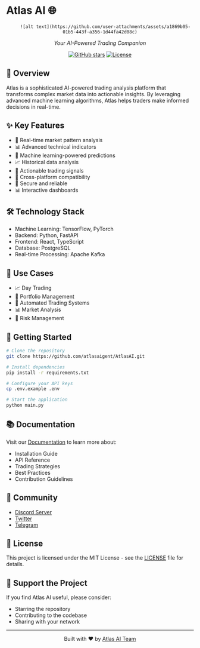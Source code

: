 # Atlas AI 🌐

<div align="center">

      
        ![alt text](https://github.com/user-attachments/assets/a1869b05-01b5-443f-a356-1d44fa42d08c)

  <p><em>Your AI-Powered Trading Companion</em></p>
</div>

<div align="center">

[![GitHub stars](https://img.shields.io/github/stars/atlasaigent/AtlasAI)](https://github.com/atlasaigent/atlasai)
[![License](https://img.shields.io/badge/license-MIT-blue.svg)](LICENSE)


</div>

## 🚀 Overview

Atlas is a sophisticated AI-powered trading analysis platform that transforms complex market data into actionable insights. By leveraging advanced machine learning algorithms, Atlas helps traders make informed decisions in real-time.


## ✨ Key Features

- 🔄 Real-time market pattern analysis
- 📊 Advanced technical indicators
- 🤖 Machine learning-powered predictions
- 📈 Historical data analysis
- 🎯 Actionable trading signals
- 📱 Cross-platform compatibility
- 🔐 Secure and reliable
- 📊 Interactive dashboards

## 🛠️ Technology Stack

- Machine Learning: TensorFlow, PyTorch
- Backend: Python, FastAPI
- Frontend: React, TypeScript
- Database: PostgreSQL
- Real-time Processing: Apache Kafka

## 🎯 Use Cases

- 📈 Day Trading
- 💼 Portfolio Management
- 🤖 Automated Trading Systems
- 📊 Market Analysis
- 🎯 Risk Management

## 🚀 Getting Started

```bash
# Clone the repository
git clone https://github.com/atlasaigent/AtlasAI.git

# Install dependencies
pip install -r requirements.txt

# Configure your API keys
cp .env.example .env

# Start the application
python main.py
```

## 📚 Documentation

Visit our [Documentation](https://docs.atlasai.com) to learn more about:
- Installation Guide
- API Reference
- Trading Strategies
- Best Practices
- Contribution Guidelines

## 🤝 Community

- [Discord Server](https://discord.gg/#)
- [Twitter](https://twitter.com/#)
- [Telegram](https://t.me/#)

## 📄 License

This project is licensed under the MIT License - see the [LICENSE](LICENSE) file for details.

## 🌟 Support the Project

If you find Atlas AI useful, please consider:
- Starring the repository
- Contributing to the codebase
- Sharing with your network

---

<div align="center">
  <p>Built with ❤️ by <a href="https://github.com/atlasaigent">Atlas AI Team</a></p>
</div>
